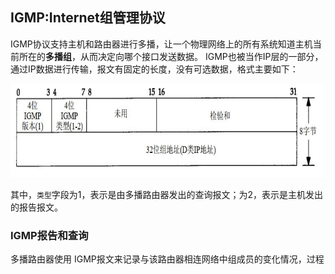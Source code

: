 ## IGMP:Internet组管理协议
IGMP协议支持主机和路由器进行多播，让一个物理网络上的所有系统知道主机当前所在的**多播组**，从而决定向哪个接口发送数据。
IGMP也被当作IP层的一部分，通过IP数据进行传输，报文有固定的长度，没有可选数据，格式主要如下：
<div align=left><img width="520" height="150" src="./images/IGMP报文格式.JPG"/></div> 

其中，`类型`字段为1，表示是由多播路由器发出的查询报文；为2，表示是主机发出的报告报文。

### IGMP报告和查询
多播路由器使用 IGMP报文来记录与该路由器相连网络中组成员的变化情况，过程